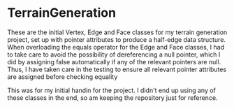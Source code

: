 # TerrainGeneration

These are the initial Vertex, Edge and Face classes for my terrain generation project, set up with pointer attributes to produce a half-edge data structure.
When overloading the equals operator for the Edge and Face classes, I had to take care to avoid the possibility of dereferencing a null pointer, which I did by assigning false automatically if any of the relevant pointers are null.
Thus, I have taken care in the testing to ensure all relevant pointer attributes are assigned before checking equality

This was for my initial handin for the project. I didn't end up using any of these classes in the end, so am keeping the repository just for reference.
